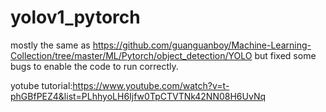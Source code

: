# yolov1_pytorch

mostly the same as https://github.com/guanguanboy/Machine-Learning-Collection/tree/master/ML/Pytorch/object_detection/YOLO
but fixed some bugs to enable the code to run correctly.

yotube tutorial:https://www.youtube.com/watch?v=t-phGBfPEZ4&list=PLhhyoLH6Ijfw0TpCTVTNk42NN08H6UvNq
